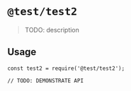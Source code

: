 # `@test/test2`

> TODO: description

## Usage

```
const test2 = require('@test/test2');

// TODO: DEMONSTRATE API
```
